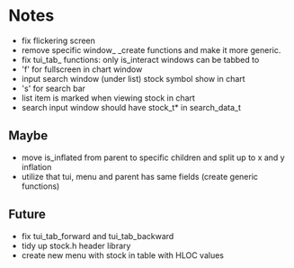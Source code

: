 # Notes
- fix flickering screen
- remove specific window_ _create functions and make it more generic.
- fix tui_tab_ functions: only is_interact windows can be tabbed to
- 'f' for fullscreen in chart window
- input search window (under list) stock symbol show in chart
- 's' for search bar
- list item is marked when viewing stock in chart
- search input window should have stock_t* in search_data_t

## Maybe
- move is_inflated from parent to specific children
  and split up to x and y inflation
- utilize that tui, menu and parent has same fields (create generic functions)

## Future
- fix tui_tab_forward and tui_tab_backward
- tidy up stock.h header library
- create new menu with stock in table with HLOC values

